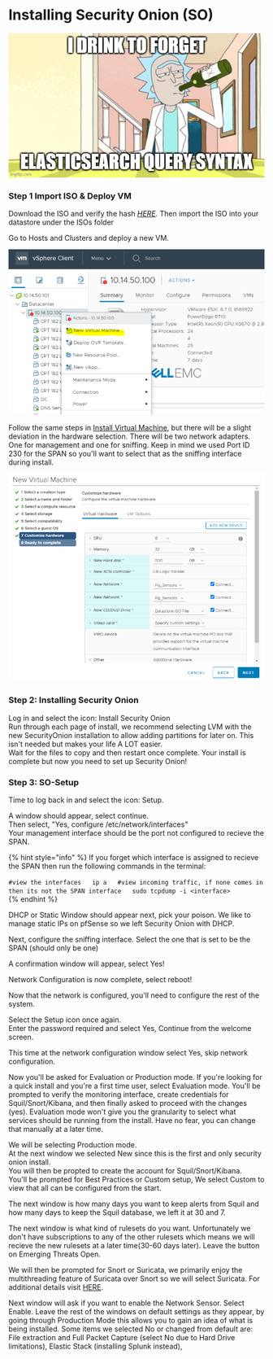 # Installing Security Onion \(SO\)

![](../.gitbook/assets/image%20%2863%29.png)

### Step 1 Import ISO & Deploy VM

Download the ISO and verify the hash [_HERE_](https://github.com/Security-Onion-Solutions/security-onion)_._ Then import the ISO into your datastore under the ISOs folder   
  
Go to Hosts and Clusters and deploy a new VM. 

![](../.gitbook/assets/image%20%28119%29.png)

Follow the same steps in [Install Virtual Machine](https://aj-labz.gitbook.io/aj-labz/building-the-lab/building-the-lab/install-virtual-machine), but there will be a slight deviation in the hardware selection. There will be two network adapters. One for management and one for sniffing. Keep in mind we used Port ID 230 for the SPAN so you'll want to select that as the sniffing interface during install.   


![](../.gitbook/assets/image%20%28118%29.png)



### Step 2: Installing Security Onion

Log in and select the icon: Install Security Onion  
Run through each page of install, we recommend selecting LVM with the new SecurityOnion installation to allow adding partitions for later on. This isn't needed but makes your life A LOT easier.   
Wait for the files to copy and then restart once complete. Your install is complete but now you need to set up Security Onion!

### Step 3: SO-Setup

Time to log back in and select the icon: Setup.   
  
A window should appear, select continue.   
Then select, "Yes, configure /etc/network/interfaces"  
Your management interface should be the port not configured to recieve the SPAN. 

{% hint style="info" %}
If you forget which interface is assigned to recieve the SPAN then run the following commands in the terminal:   
  
`#view the interfaces  
ip a  
#view incoming traffic, if none comes in then its not the SPAN interface  
sudo tcpdump -i <interface>`   
{% endhint %}

DHCP or Static Window should appear next, pick your poison. We like to manage static IPs on pfSense so we left Security Onion with DHCP.  
  
Next, configure the sniffing interface. Select the one that is set to be the SPAN \(should only be one\)  
  
A confirmation window will appear, select Yes!  
  
Network Configuration is now complete, select reboot!  
  
Now that the network is configured, you'll need to configure the rest of the system.   
  
Select the Setup icon once again.   
Enter the password required and select Yes, Continue from the welcome screen.   
  
This time at the network configuration window select Yes, skip network configuration.   
  
Now you'll be asked for Evaluation or Production mode. If you're looking for a quick install and you're a first time user, select Evaluation mode. You'll be prompted to verify the monitoring interface, create credentials for Squil/Snort/Kibana, and then finally asked to proceed with the changes \(yes\). Evaluation mode won't give you the granularity to select what services should be running from the install. Have no fear, you can change that manually at a later time.   
  
We will be selecting Production mode.   
At the next window we selected New since this is the first and only security onion install.   
You will then be propted to create the account for Squil/Snort/Kibana.   
You'll be prompted for Best Practices or Custom setup, We select Custom to view that all can be configured from the start.   
  
The next window is how many days you want to keep alerts from Squil and how many days to keep the Squil database, we left it at 30 and 7.  
  
The next window is what kind of rulesets do you want. Unfortunately we don't have subscriptions to any of the other rulesets which means we will recieve the new rulesets at a later time\(30-60 days later\). Leave the button on Emerging Threats Open.    
  
We will then be prompted for Snort or Suricata, we primarily enjoy the multithreading feature of Suricata over Snort so we will select Suricata. For additional details visit [HERE](https://cybersecurity.att.com/blogs/security-essentials/open-source-intrusion-detection-tools-a-quick-overview).   
  
Next window will ask if you want to enable the Network Sensor. Select Enable. Leave the rest of the windows on default settings as they appear, by going through Production Mode this allows you to gain an idea of what is being installed. Some items we selected No or changed from default are: File extraction and Full Packet Capture \(select No due to Hard Drive limitations\), Elastic Stack \(installing Splunk instead\),   
  
  
  
  
  
   
 



